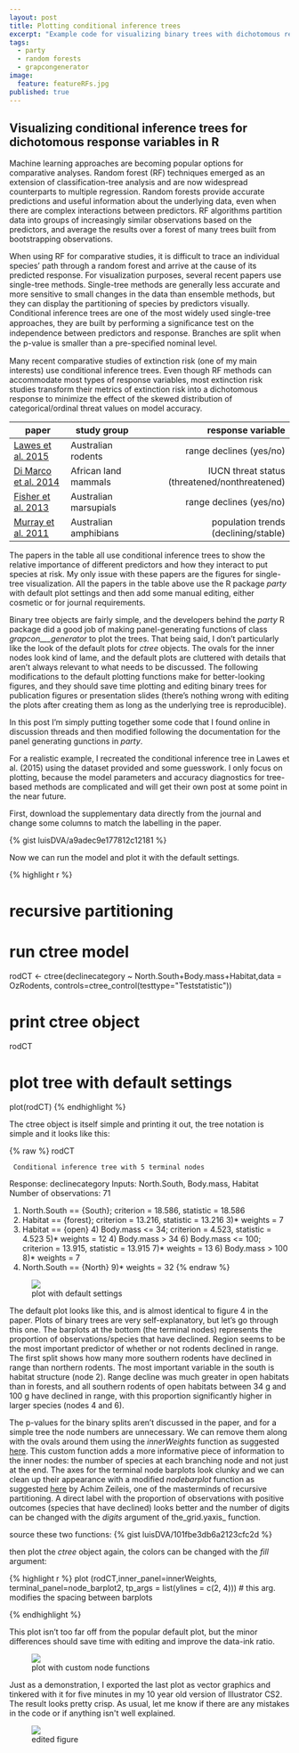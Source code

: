 ```yaml
---
layout: post
title: Plotting conditional inference trees
excerpt: "Example code for visualizing binary trees with dichotomous responses in R, focused on extinction risk modeling."
tags: 
  - party
  - random forests
  - grapcongenerator
image: 
  feature: featureRFs.jpg
published: true
---
```



## Visualizing conditional inference trees for dichotomous response variables in R

Machine learning approaches are becoming popular options for comparative analyses. Random forest (RF) techniques emerged as an extension of classification-tree analysis and are now widespread counterparts to multiple regression. Random forests provide accurate predictions and useful information about the underlying data, even when there are complex interactions between predictors. RF algorithms partition data into groups of increasingly similar observations based on the predictors, and average the results over a forest of many trees built from bootstrapping observations. 

When using RF for comparative studies, it is difficult to trace an individual species’ path through a random forest and arrive at the cause of its predicted response. For visualization purposes, several recent papers use single-tree methods. Single-tree methods are generally less accurate and more sensitive to small changes in the data than ensemble methods, but they can display the partitioning of species by predictors visually. Conditional inference trees are one of the most widely used single-tree approaches, they are built by performing a signiﬁcance test on the independence between predictors and response. Branches are split when the p-value is smaller than a pre-speciﬁed nominal level. 

Many recent comparative studies of extinction risk (one of my main interests) use conditional inference trees. Even though RF methods can accommodate most types of response variables, most extinction risk studies transform their metrics of extinction risk into a dichotomous response to minimize the effect of the skewed distribution of categorical/ordinal threat values on model accuracy. 

|paper | study group | response variable | 
|------|-------------|-------------------:|
|[Lawes et al. 2015](http://journals.plos.org/plosone/article?id=10.1371/journal.pone.0130626) | Australian rodents | range declines (yes/no)|
|[Di Marco et al. 2014](http://rstb.royalsocietypublishing.org/content/369/1643/20130198.long) | African land mammals |IUCN threat status (threatened/nonthreatened)| 
|[Fisher et al. 2013](http://onlinelibrary.wiley.com/doi/10.1111/geb.12088/abstract) | Australian marsupials | range declines (yes/no)|
|[Murray et al. 2011](http://rspb.royalsocietypublishing.org/content/278/1711/1515.short)| Australian amphibians | population trends (declining/stable)|

The papers in the table all use conditional inference trees to show the relative importance of different predictors and how they interact to put species at risk. My only issue with these papers are the figures for single-tree visualization. All the papers in the table above use the R package _party_ with default plot settings and then add some manual editing, either cosmetic or for journal requirements.  

Binary tree objects are fairly simple, and the developers behind the _party_ R package did a good job of making panel-generating functions of class _grapcon___generator_ to plot the trees. That being said, I don’t particularly like the look of the default plots for _ctree_ objects. The ovals for the inner nodes look kind of lame, and the default plots are cluttered with details that aren’t always relevant to what needs to be discussed. 
The following modifications to the default plotting functions make for better-looking figures, and they should save time plotting and editing binary trees for publication figures or presentation slides (there’s nothing wrong with editing the plots after creating them as long as the underlying tree is reproducible). 

In this post I’m simply putting together some code that I found online in discussion threads and then modified following the documentation for the panel generating gunctions in _party_. 

For a realistic example, I recreated the conditional inference tree in Lawes et al. (2015) using the dataset provided and some guesswork. I only focus on plotting, because the model parameters and accuracy diagnostics for tree-based methods are complicated and will get their own post at some point in the near future. 

First, download the supplementary data directly from the journal and change some columns to match the labelling in the paper. 

{% gist luisDVA/a9adec9e177812c12181 %}

Now we can run the model and plot it with the default settings.

{% highlight r %}

# recursive partitioning
# run ctree model
rodCT <- ctree(declinecategory ~ North.South+Body.mass+Habitat,data = OzRodents,
               controls=ctree_control(testtype="Teststatistic"))
# print ctree object
rodCT
# plot tree with default settings
plot(rodCT)
{% endhighlight %}

The ctree object is itself simple and printing it out, the tree notation is simple and it looks like this:

 {% raw %}
rodCT

	 Conditional inference tree with 5 terminal nodes

Response:  declinecategory 
Inputs:  North.South, Body.mass, Habitat 
Number of observations:  71 

1) North.South == {South}; criterion = 18.586, statistic = 18.586
  2) Habitat == {forest}; criterion = 13.216, statistic = 13.216
    3)*  weights = 7 
  2) Habitat == {open}
    4) Body.mass <= 34; criterion = 4.523, statistic = 4.523
      5)*  weights = 12 
    4) Body.mass > 34
      6) Body.mass <= 100; criterion = 13.915, statistic = 13.915
        7)*  weights = 13 
      6) Body.mass > 100
        8)*  weights = 7 
1) North.South == {North}
  9)*  weights = 32 
   {% endraw %}

<figure>
    <a href="/images/plotRaw.png"><img src="/images/plotRaw.png"></a>
        <figcaption>plot with default settings</figcaption>
</figure>

The default plot looks like this, and is almost identical to figure 4 in the paper. Plots of binary trees are very self-explanatory, but let’s go through this one. The barplots at the bottom (the terminal nodes) represents the proportion of observations/species that have declined. Region seems to be the most important predictor of whether or not rodents declined in range. The first split shows how many more southern rodents have declined in range than northern rodents. The most important variable in the south is habitat structure (node 2). Range decline was much greater in open habitats than in forests, and all southern rodents of open habitats between 34 g and 100 g have declined in range, with this proportion significantly higher in larger species (nodes 4 and 6).

The p-values for the binary splits aren’t discussed in the paper, and for a simple tree the node numbers are unnecessary. We can remove them along with the ovals around them using the _innerWeights_ function as suggested [here](http://stackoverflow.com/questions/13772715/show-volume-in-each-node-using-ctree-plot-in-r). This custom function adds a more informative piece of information to the inner nodes: the number of species at each branching node and not just at the end. The axes for the terminal node barplots look clunky and we can clean up their appearance with a modified _nodebarplot_ function as suggested [here](http://r.789695.n4.nabble.com/ctree-td4649478.html) by Achim Zeileis, one of the masterminds of recursive partitioning.  A direct label with the proportion of observations with positive outcomes (species that have declined) looks better and the number of digits can be changed with the _digits_ argument of the_grid.yaxis_ function. 

source these two functions:
{% gist luisDVA/101fbe3db6a2123cfc2d %}

then plot the _ctree_ object again, the colors can be changed with the _fill_ argument:

{% highlight r %}
plot (rodCT,inner_panel=innerWeights,
      terminal_panel=node_barplot2,
      tp_args = list(ylines = c(2, 4))) # this arg. modifies the spacing between barplots
      
{% endhighlight %}

This plot isn’t too far off from the popular default plot, but the minor differences should save time with editing and improve the data-ink ratio. 

<figure>
    <a href="/images/newplot.png"><img src="/images/newplot.png"></a>
        <figcaption>plot with custom node functions</figcaption>
</figure>

Just as a demonstration, I exported the last plot as vector graphics and tinkered with it for five minutes in my 10 year old version of Illustrator CS2. The result looks pretty crisp. As usual, let me know if there are any mistakes in the code or if anything isn't well explained. 

<figure>
    <a href="/images/lesslame32.jpg"><img src="/images/lesslame32.jpg "></a>
        <figcaption>edited figure</figcaption>
</figure>


